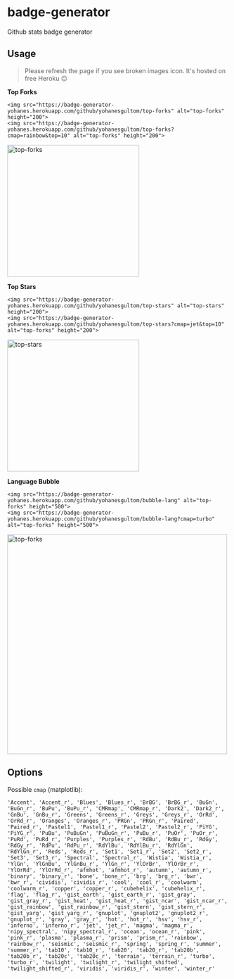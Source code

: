 # badge-generator

Github stats badge generator

## Usage

> Please refresh the page if you see broken images icon. It's hosted on free Heroku 😉

**Top Forks**

```
<img src="https://badge-generator-yohanes.herokuapp.com/github/yohanesgultom/top-forks" alt="top-forks" height="200">
<img src="https://badge-generator-yohanes.herokuapp.com/github/yohanesgultom/top-forks?cmap=rainbow&top=10" alt="top-forks" height="200">
```

<img src="https://badge-generator-yohanes.herokuapp.com/github/yohanesgultom/top-forks?cmap=rainbow" alt="top-forks" height="300">

**Top Stars**

```
<img src="https://badge-generator-yohanes.herokuapp.com/github/yohanesgultom/top-stars" alt="top-stars" height="200">
<img src="https://badge-generator-yohanes.herokuapp.com/github/yohanesgultom/top-stars?cmap=jet&top=10" alt="top-forks" height="200">
```

<img src="https://badge-generator-yohanes.herokuapp.com/github/yohanesgultom/top-stars?cmap=jet" alt="top-stars" height="300">

**Language Bubble**

```
<img src="https://badge-generator-yohanes.herokuapp.com/github/yohanesgultom/bubble-lang" alt="top-forks" height="500">
<img src="https://badge-generator-yohanes.herokuapp.com/github/yohanesgultom/bubble-lang?cmap=turbo" alt="top-forks" height="500">
```

<img src="https://badge-generator-yohanes.herokuapp.com/github/yohanesgultom/bubble-lang?cmap=turbo" alt="top-forks" height="500">

## Options

Possible `cmap` (matplotlib):

```
'Accent', 'Accent_r', 'Blues', 'Blues_r', 'BrBG', 'BrBG_r', 'BuGn', 'BuGn_r', 'BuPu', 'BuPu_r', 'CMRmap', 'CMRmap_r', 'Dark2', 'Dark2_r', 'GnBu', 'GnBu_r', 'Greens', 'Greens_r', 'Greys', 'Greys_r', 'OrRd', 'OrRd_r', 'Oranges', 'Oranges_r', 'PRGn', 'PRGn_r', 'Paired', 'Paired_r', 'Pastel1', 'Pastel1_r', 'Pastel2', 'Pastel2_r', 'PiYG', 'PiYG_r', 'PuBu', 'PuBuGn', 'PuBuGn_r', 'PuBu_r', 'PuOr', 'PuOr_r', 'PuRd', 'PuRd_r', 'Purples', 'Purples_r', 'RdBu', 'RdBu_r', 'RdGy', 'RdGy_r', 'RdPu', 'RdPu_r', 'RdYlBu', 'RdYlBu_r', 'RdYlGn', 'RdYlGn_r', 'Reds', 'Reds_r', 'Set1', 'Set1_r', 'Set2', 'Set2_r', 'Set3', 'Set3_r', 'Spectral', 'Spectral_r', 'Wistia', 'Wistia_r', 'YlGn', 'YlGnBu', 'YlGnBu_r', 'YlGn_r', 'YlOrBr', 'YlOrBr_r', 'YlOrRd', 'YlOrRd_r', 'afmhot', 'afmhot_r', 'autumn', 'autumn_r', 'binary', 'binary_r', 'bone', 'bone_r', 'brg', 'brg_r', 'bwr', 'bwr_r', 'cividis', 'cividis_r', 'cool', 'cool_r', 'coolwarm', 'coolwarm_r', 'copper', 'copper_r', 'cubehelix', 'cubehelix_r', 'flag', 'flag_r', 'gist_earth', 'gist_earth_r', 'gist_gray', 'gist_gray_r', 'gist_heat', 'gist_heat_r', 'gist_ncar', 'gist_ncar_r', 'gist_rainbow', 'gist_rainbow_r', 'gist_stern', 'gist_stern_r', 'gist_yarg', 'gist_yarg_r', 'gnuplot', 'gnuplot2', 'gnuplot2_r', 'gnuplot_r', 'gray', 'gray_r', 'hot', 'hot_r', 'hsv', 'hsv_r', 'inferno', 'inferno_r', 'jet', 'jet_r', 'magma', 'magma_r', 'nipy_spectral', 'nipy_spectral_r', 'ocean', 'ocean_r', 'pink', 'pink_r', 'plasma', 'plasma_r', 'prism', 'prism_r', 'rainbow', 'rainbow_r', 'seismic', 'seismic_r', 'spring', 'spring_r', 'summer', 'summer_r', 'tab10', 'tab10_r', 'tab20', 'tab20_r', 'tab20b', 'tab20b_r', 'tab20c', 'tab20c_r', 'terrain', 'terrain_r', 'turbo', 'turbo_r', 'twilight', 'twilight_r', 'twilight_shifted', 'twilight_shifted_r', 'viridis', 'viridis_r', 'winter', 'winter_r'
```
